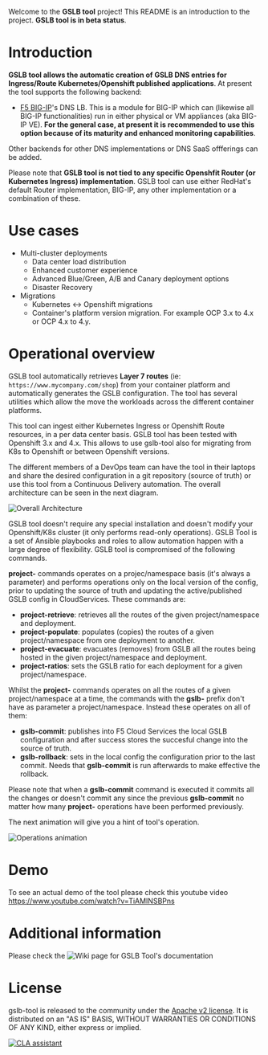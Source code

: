 Welcome to the **GSLB tool** project! This README is an introduction to the project. **GSLB tool is in beta status**.


# Introduction

**GSLB tool allows the automatic creation of GSLB DNS entries for Ingress/Route Kubernetes/Openshift published applications**. At present the tool supports the following backend:

* [F5 BIG-IP](https://www.f5.com/products/big-ip-services/big-ip-dns)'s DNS LB. This is a module for BIG-IP which can (likewise all BIG-IP functionalities) run in either physical or VM appliances (aka BIG-IP VE). **For the general case, at present it is recommended to use this option because of its maturity and enhanced monitoring capabilities**.

Other backends for other DNS implementations or DNS SaaS offferings can be added.

Please note that **GSLB tool is not tied to any specific Openshfit Router (or Kubernetes Ingress) implementation**. GSLB tool can use either RedHat's default Router implementation, BIG-IP, any other implementation or a combination of these.

# Use cases

* Multi-cluster deployments
    - Data center load distribution
    - Enhanced customer experience
    - Advanced Blue/Green, A/B and Canary deployment options
    - Disaster Recovery
* Migrations
    - Kubernetes <-> Openshift migrations
    - Container's platform version migration. For example OCP 3.x to 4.x or OCP 4.x to 4.y.

# Operational overview

GSLB tool automatically retrieves **Layer 7 routes** (ie: `https://www.mycompany.com/shop`) from your container platform and automatically generates the GSLB configuration. The tool has several utilities which allow the move the workloads across the different container platforms.

This tool can ingest either Kubernetes Ingress or Openshift Route resources, in a per data center basis. GSLB tool has been tested with Openshift 3.x and 4.x. This allows to use gslb-tool also for migrating from K8s to Openshift or between Openshift versions.

The different members of a DevOps team can have the tool in their laptops and share the desired configuration in a git repository (source of truth) or use this tool from a Continuous Delivery automation. The overall architecture can be seen in the next diagram.

![Overall Architecture](https://raw.githubusercontent.com/f5devcentral/f5-bd-cloudservices-gslb-tool/master/diagrams/Diagram%20overall%20architecture.gif)

GSLB tool doesn't require any special installation and doesn't modify your Openshift/K8s cluster (it only performs read-only operations). GSLB Tool is a set of Ansible playbooks and roles to allow  automation happen with a large degree of flexibility. GSLB tool is compromised of the following commands.

**project-** commands operates on a projec/namespace basis (it's always a parameter) and performs operations only on the local version of the config, prior to updating the source of truth and updating the active/published GSLB config in CloudServices. These commands are:

* **project-retrieve**: retrieves all the routes of the given project/namespace and deployment.
* **project-populate**: populates (copies) the routes of a given project/namespace from one deployment to another.
* **project-evacuate**: evacuates (removes) from GSLB all the routes being hosted in the given project/namespace and deployment.
* **project-ratios**: sets the GSLB ratio for each deployment for a given project/namespace.


Whilst the **project-** commands operates on all the routes of a given project/namespace at a time, the commands with the **gslb-** prefix don't have as parameter a project/namespace. Instead these operates on all of them:

* **gslb-commit**: publishes into F5 Cloud Services the local GSLB configuration and after success stores the succesful change into the source of truth.
* **gslb-rollback**: sets in the local config the configuration prior to the last commit. Needs that **gslb-commit** is run afterwards to make effective the rollback.

Please note that when a **gslb-commit** command is executed it commits all the changes or doesn't commit any since the previous **gslb-commit** no matter how many **project-** operations have been performed previously.

The next animation will give you a hint of tool's operation.

![Operations animation](https://raw.githubusercontent.com/f5devcentral/f5-bd-gslb-tool/master/diagrams/Diagram%20Operations%20overview.gif)

# Demo

To see an actual demo of the tool please check this youtube video https://www.youtube.com/watch?v=TiAMINSBPns

# Additional information

Please check the ![Wiki page for GSLB Tool's documentation](https://github.com/f5devcentral/f5-bd-gslb-tool/wiki)

# License

gslb-tool is released to the community under the [Apache v2 license](https://www.apache.org/licenses/LICENSE-2.0.txt). It is distributed on an "AS IS" BASIS, WITHOUT WARRANTIES OR CONDITIONS OF ANY KIND, either express or implied.

[![CLA assistant](https://cla-assistant.io/readme/badge/f5devcentral/f5-bd-gslb-tool)](https://cla-assistant.io/f5devcentral/f5-bd-gslb-tool)


